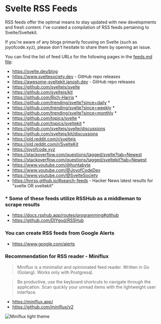 # Svelte RSS Feeds

RSS feeds offer the optimal means to stay updated with new developments and fresh content. I've curated a compilation of RSS feeds pertaining to Svelte/Sveltekit.

If you're aware of any blogs primarily focusing on Svelte (such as joyofcode.xyz), please don't hesitate to share them by opening an issue.

You can find the list of feed URLs for the following pages in the [feeds.md file](https://github.com/leafstrat/Svelte-RSS-Feeds/blob/main/feeds.md):



- <https://svelte.dev/blog>
- <https://www.sveltesociety.dev> - GitHub repo releases 
- <https://awesome-sveltekit.janosh.dev> - GitHub repo releases 
- <https://github.com/sveltejs/svelte>
- <https://github.com/sveltejs/kit>
- <https://github.com/Rich-Harris> *
- <https://github.com/trending/svelte?since=daily> *
- <https://github.com/trending/svelte?since=weekly> *
- <https://github.com/trending/svelte?since=monthly> *
- <https://github.com/topics/svelte> *
- <https://github.com/topics/sveltekit> *
- <https://github.com/sveltejs/svelte/discussions>
- <https://github.com/sveltejs/kit/discussions> 
- <https://old.reddit.com/r/sveltejs>
- <https://old.reddit.com/r/SvelteKit>
- <https://joyofcode.xyz>
- <https://stackoverflow.com/questions/tagged/svelte?tab=Newest>
- <https://stackoverflow.com/questions/tagged/sveltekit?tab=Newest>
- <https://www.youtube.com/@huntabyte>
- <https://www.youtube.com/@JoyofCodeDev>
- <https://www.youtube.com/@SvelteSociety>
- <https://hnrss.github.io/#search-feeds> - Hacker News latest results for "svelte OR sveltekit"


### * Some of these feeds utilize RSSHub as a middleman to scrape results
- <https://docs.rsshub.app/routes/programming#github>
- <https://github.com/DIYgod/RSSHub>

### You can create RSS feeds from Google Alerts
- <https://www.google.com/alerts>

### Recommendation for RSS reader - Miniflux
> Miniflux is a minimalist and opinionated feed reader. Written in Go (Golang). Works only with Postgresql.

> Be productive, use the keyboard shortcuts to navigate through the application. Scan quickly your unread items with the lightweight user interface.

- <https://miniflux.app/>
- <https://github.com/miniflux/v2> 

![Miniflux light theme](https://camo.githubusercontent.com/4c2ed867792b75194aac085471271b59d44c635ed0adabef02550398ad5e91ed/68747470733a2f2f6d696e69666c75782e6170702f696d616765732f6f766572766965772e706e67)

